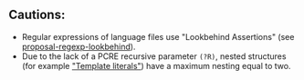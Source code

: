 ## Cautions:

 - Regular expressions of language files use "Lookbehind Assertions" (see [proposal-regexp-lookbehind](https://github.com/tc39/proposal-regexp-lookbehind)).
 - Due to the lack of a PCRE recursive parameter <code>(?R)</code>, nested structures (for example ["Template literals"](https://developer.mozilla.org/en-US/docs/Web/JavaScript/Reference/Template_literals)) have a maximum nesting equal to two.
